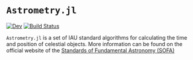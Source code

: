 # `Astrometry.jl`

[![Dev](https://img.shields.io/badge/docs-dev-blue.svg)](https://barrettp.github.io/Astrometry/dev)
[![Build Status](https://github.com/barrettp/Astrometry/workflows/CI/badge.svg)](https://github.com/barrettp/Astrometry/actions)

`Astrometry.jl` is a set of IAU standard algorithms for calculating the time and
position of celestial objects. More information can be found on the official
website of the [Standards of Fundamental Astronomy
(SOFA)](http://www.iausofa.org)
